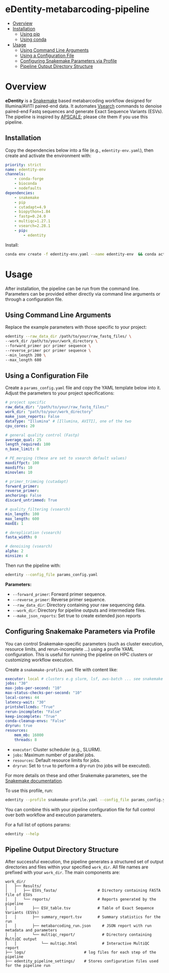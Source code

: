 # eDentity-metabarcoding-pipeline

- [Overview](#overview)
- [Installation](#installation)
    - [Using pip](#using-pip)
    - [Using conda](#using-conda)
- [Usage](#usage)
    - [Using Command Line Arguments](#using-command-line-arguments)
    - [Using a Configuration File](#using-a-configuration-file)
    - [Configuring Snakemake Parameters via Profile](#configuring-snakemake-parameters-via-profile)
    - [Pipeline Output Directory Structure](#pipeline-output-directory-structure)


# Overview

**eDentity** is a [Snakemake](https://snakemake.readthedocs.io/) based metabarcoding workflow designed for Illumina/AVITI paired-end data. It automates [Vsearch](https://github.com/torognes/vsearch) commands to denoise paired-end Fastq sequences and generate Exact Sequence Variants (ESVs). The pipeline is inspired by [APSCALE](https://doi.org/10.1093/bioinformatics/btac588); please cite them if you use this pipeline.

## Installation

Copy the dependencies below into a file (e.g., `edentity-env.yaml`), then create and activate the environment with:

```yaml
priority: strict
name: edentity-env
channels:
    - conda-forge
    - bioconda
    - nodefaults
dependencies:
    - snakemake
    - pip
    - cutadapt=4.9
    - biopython=1.84
    - fastp=0.24.0
    - multiqc=1.27.1
    - vsearch=2.28.1
    - pip:
        - edentity
```
Install:  

```bash
conda env create -f edentity-env.yaml --name edentity-env  && conda activate edentity-env
```

# Usage

After installation, the pipeline can be run from the command line. Parameters can be provided either directly via command line arguments or through a configuration file.

## Using Command Line Arguments

Replace the example parameters with those specific to your project:

```bash
edentity --raw_data_dir /path/to/your/raw_fastq_files/ \
--work_dir /path/to/your/work_directory \
--forward_primer pcr primer sequence \
--reverse_primer pcr primer sequence \
--min_length 200 \
--max_length 600
```

## Using a Configuration File

Create a `params_config.yaml` file and copy the YAML template below into it. Adjust the parameters to your project specifications:

```yaml
# project specific
raw_data_dir: "/path/to/your/raw_fastq_files/"
work_dir: "path/to/your/work_directory"
make_json_reports: False
dataType: "Illumina" # [Illumina, AVITI], one of the two
cpu_cores: 20 

# general quality control (Fastp)
average_qual: 25
length_required: 100
n_base_limit: 0

# PE_merging (these are set to vsearch default values)
maxdiffpct: 100
maxdiffs: 10
minovlen: 10

# primer_trimming (cutadapt)
forward_primer:   
reverse_primer: 
anchoring: False
discard_untrimmed: True

# quality_filtering (vsearch)
min_length: 100
max_length: 600
maxEE: 1

# dereplication (vsearch)
fasta_width: 0

# denoising (vsearch)
alpha: 2
minsize: 4
```

Then run the pipeline with:

```bash
edentity --config_file params_config.yaml
```

**Parameters:**
- `--forward_primer`: Forward primer sequence.
- `--reverse_primer`: Reverse primer sequence.
- `--raw_data_dir`: Directory containing your raw sequencing data.
- `--work_dir`: Directory for pipeline outputs and intermediate files.
- `--make_json_reports`: Set true to create extended json reports 



## Configuring Snakemake Parameters via Profile

You can control Snakemake-specific parameters (such as cluster execution, resource limits, and rerun-incomplete ...) using a profile YAML configuration. This is useful for running the pipeline on HPC clusters or customizing workflow execution.

Create a `snakemake-profile.yaml` file with content like:

```yaml
executor: local # clusters e.g slurm, lsf, aws-batch ... see snakemake documentation 
jobs: "30"
max-jobs-per-second: "10"
max-status-checks-per-second: "10"
local-cores: 44
latency-wait: "30"
printshellcmds: "True"
rerun-incomplete: "False"
keep-incomplete: "True"
conda-cleanup-envs: "False"
dryrun: true
resources:
    mem_mb: 16000
    threads: 8

```
- `executor`: Cluster scheduler (e.g., SLURM).
- `jobs`: Maximum number of parallel jobs.
- `resources`: Default resource limits for jobs.
- `dryrun`: Set to `true` to perform a dry-run (no jobs will be executed).

For more details on these and other Snakemake parameters, see the [Snakemake documentation](https://snakemake.readthedocs.io/en/stable/executing/cli.html).

To use this profile, run:

```bash
edentity --profile snakemake-profile.yaml --config_file params_config.yaml
```

You can combine this with your pipeline configuration file for full control over both workflow and execution parameters.



For a full list of options params:

```bash
edentity --help
```

## Pipeline Output Directory Structure

After successful execution, the pipeline generates a structured set of output directories and files within your specified `work_dir`. All file names are prefixed with your `work_dir`. The main components are:

```
work_dir/
│   ├── Results/
│   │   ├── ESVs_fasta/                  # Directory containing FASTA file of ESVs
│   │   └── reports/                     # Reports generated by the pipeline
│   │       ├── ESV_table.tsv            # Table of Exact Sequence Variants (ESVs)
│   │       ├── summary_report.tsv       # Summary statistics for the run
│   │       ├── metabarcoding_run.json     # JSON report with run metadata and parameters
│   │       └── multiqc_report/            # Directory containing MultiQC output
│   │           └── multiqc.html           # Interactive MultiQC report
├── logs/                          # log files for each step of the pipeline
├── edentity_pipeline_settings/    # Stores configuration files used for the pipeline run

```


